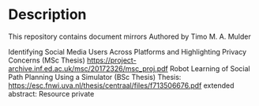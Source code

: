 # Description
This repository contains document mirrors Authored by Timo M. A. Mulder

Identifying Social Media Users Across Platforms and Highlighting Privacy Concerns (MSc Thesis) https://project-archive.inf.ed.ac.uk/msc/20172326/msc_proj.pdf
Robot Learning of Social Path Planning Using a Simulator (BSc Thesis) Thesis: https://esc.fnwi.uva.nl/thesis/centraal/files/f713506676.pdf extended abstract: Resource private
